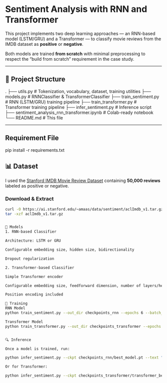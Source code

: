 # Sentiment Analysis with RNN and Transformer

This project implements two deep learning approaches — an RNN-based model (LSTM/GRU) and a Transformer — to classify movie reviews from the IMDB dataset as **positive** or **negative**.

Both models are trained **from scratch** with minimal preprocessing to respect the “build from scratch” requirement in the case study.

---

## 📂 Project Structure

.
├── utils.py # Tokenization, vocabulary, dataset, training utilities
├── models.py # RNNClassifier & TransformerClassifier
├── train_sentiment.py # RNN (LSTM/GRU) training pipeline
├── train_transformer.py # Transformer training pipeline
├── infer_sentiment.py # Inference script
├── sentiment_analysis_rnn_transformer.ipynb # Colab-ready notebook
└── README.md # This file


---

## Requirement File

pip install -r requirements.txt 

## 📊 Dataset

I used the [Stanford IMDB Movie Review Dataset](https://ai.stanford.edu/~amaas/data/sentiment/) containing **50,000 reviews** labeled as positive or negative.

### Download & Extract
```bash
curl -O https://ai.stanford.edu/~amaas/data/sentiment/aclImdb_v1.tar.gz
tar -xzf aclImdb_v1.tar.gz


🧠 Models
1. RNN-based Classifier

Architecture: LSTM or GRU

Configurable embedding size, hidden size, bidirectionality

Dropout regularization

2. Transformer-based Classifier

Simple Transformer encoder

Configurable embedding size, feedforward dimension, number of layers/heads

Position encoding included

🚀 Training
RNN Model
python train_sentiment.py --out_dir checkpoints_rnn --epochs 6 --batch_size 64 --rnn_type lstm --bidirectional

Transformer Model
python train_transformer.py --out_dir checkpoints_transformer --epochs 6 --batch_size 64


🔍 Inference

Once a model is trained, run:

python infer_sentiment.py --ckpt checkpoints_rnn/best_model.pt --text "I loved the movie!"

Or for Transformer:

python infer_sentiment.py --ckpt checkpoints_transformer/transformer_best.pt --text "This was amazing!"

